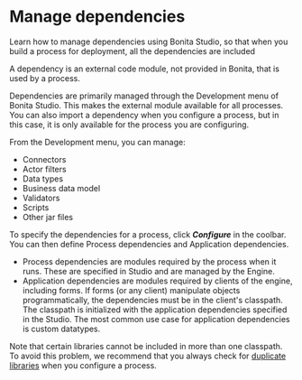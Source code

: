# Manage dependencies

Learn how to manage dependencies using Bonita Studio, so that when you build a process for deployment, all the dependencies are included

A dependency is an external code module, not provided in Bonita, that is used by a process.

Dependencies are primarily managed through the Development menu of Bonita Studio. This makes the external module available for all processes.
You can also import a dependency when you configure a process, but in this case, it is only available for the process you are configuring.

From the Development menu, you can manage:

* Connectors
* Actor filters
* Data types
* Business data model
* Validators
* Scripts
* Other jar files

To specify the dependencies for a process, click **_Configure_** in the coolbar. You can then define Process dependencies and Application dependencies.

* Process dependencies are modules required by the process when it runs. These are specified in Studio and are managed by the Engine.
* Application dependencies are modules required by clients of the engine, including forms.
If forms (or any client) manipulate objects programmatically, the dependencies must be in the client's classpath.
The classpath is initialized with the application dependencies specified in the Studio. The most common use case for application dependencies is custom datatypes.

Note that certain libraries cannot be included in more than one classpath. To avoid this problem, we recommend that you always check for [duplicate libraries](manage-jar-files.md) when you configure a process.
